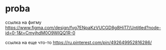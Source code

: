 # proba
ссылка на фигму https://www.figma.com/design/fvg7ENpaKzVUCGD8g8HiT7/Untitled?node-id=0-1&t=CmyjhdM0O9WIQQ1R-0

ссылка на еще что-то https://ru.pinterest.com/pin/492649952816286/
